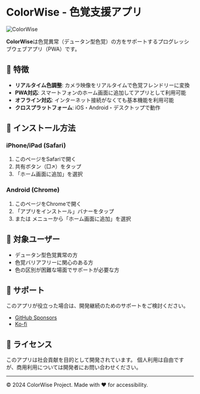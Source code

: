 # ColorWise - 色覚支援アプリ

![ColorWise](./icon-192.png)

**ColorWise**は色覚異常（デュータン型色覚）の方をサポートするプログレッシブウェブアプリ（PWA）です。

## 🌟 特徴

- **リアルタイム色調整**: カメラ映像をリアルタイムで色覚フレンドリーに変換
- **PWA対応**: スマートフォンのホーム画面に追加してアプリとして利用可能
- **オフライン対応**: インターネット接続がなくても基本機能を利用可能
- **クロスプラットフォーム**: iOS・Android・デスクトップで動作

## 📱 インストール方法

### iPhone/iPad (Safari)
1. このページをSafariで開く
2. 共有ボタン（□↗）をタップ
3. 「ホーム画面に追加」を選択

### Android (Chrome)
1. このページをChromeで開く
2. 「アプリをインストール」バナーをタップ
3. または メニューから「ホーム画面に追加」を選択

## 🎯 対象ユーザー

- デュータン型色覚異常の方
- 色覚バリアフリーに関心のある方
- 色の区別が困難な場面でサポートが必要な方

## 💝 サポート

このアプリが役立った場合は、開発継続のためのサポートをご検討ください。

- [GitHub Sponsors](https://github.com/sponsors/Lucky0107)
- [Ko-fi](https://ko-fi.com/colorwise)

## 📄 ライセンス

このアプリは社会貢献を目的として開発されています。
個人利用は自由ですが、商用利用については開発者にお問い合わせください。

---

© 2024 ColorWise Project. Made with ❤️ for accessibility.